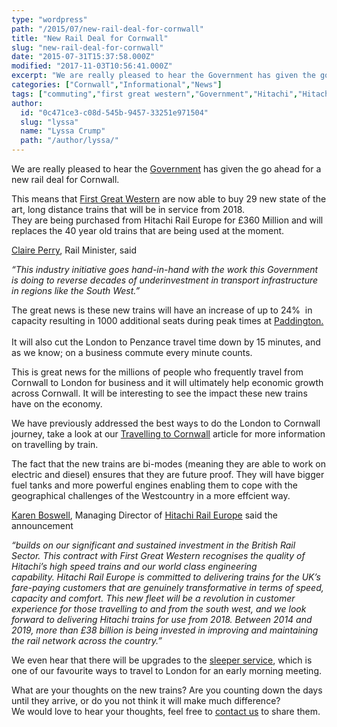```yaml
---
type: "wordpress"
path: "/2015/07/new-rail-deal-for-cornwall"
title: "New Rail Deal for Cornwall"
slug: "new-rail-deal-for-cornwall"
date: "2015-07-31T15:37:58.000Z"
modified: "2017-11-03T10:56:41.000Z"
excerpt: "We are really pleased to hear the Government has given the go ahead for a new rail deal for Cornwall. This means that First Great Western are now able to buy 29 new state of the art, long distance trains that will be in service from 2018. They are being purchased from Hitachi Rail Europe for £360 Million and will …"
categories: ["Cornwall","Informational","News"]
tags: ["commuting","first great western","Government","Hitachi","Hitachi Rail Europe","Karen Boswell","London","paddington","Penzance","Rail","Railway","train from cornwall to london","Train from london to cornwall","Trains"]
author:
  id: "0c471ce3-c08d-545b-9457-33251e971504"
  slug: "lyssa"
  name: "Lyssa Crump"
  path: "/author/lyssa/"
---
```

We are really pleased to hear the [Government](https://www.gov.uk/government/news/new-fleet-of-trains-to-bring-better-journeys-to-the-south-west) has given the go ahead for a new rail deal for Cornwall.

  
This means that [First Great Western](https://www.firstgreatwestern.co.uk/) are now able to buy 29 new state of the art, long distance trains that will be in service from 2018.  
They are being purchased from Hitachi Rail Europe for £360 Million and will replaces the 40 year old trains that are being used at the moment.

[Claire Perry](https://www.gov.uk/government/people/claire-perry), Rail Minister, said

_“This industry initiative goes hand-in-hand with the work this Government is doing to reverse decades of underinvestment in transport infrastructure in regions like the South West.”_

The great news is these new trains will have an increase of up to 24%  in capacity resulting in 1000 additional seats during peak times at [Paddington.  
](http://www.networkrail.co.uk/london-paddington-station/departures-arrivals/)  
It will also cut the London to Penzance travel time down by 15 minutes, and as we know; on a business commute every minute counts.

This is great news for the millions of people who frequently travel from Cornwall to London for business and it will ultimately help economic growth across Cornwall. It will be interesting to see the impact these new trains have on the economy.

We have previously addressed the best ways to do the London to Cornwall journey, take a look at our [Travelling to Cornwall](http://www.headforwards.com/2015/06/travelling-to-cornwall/) article for more information on travelling by train.

The fact that the new trains are bi-modes (meaning they are able to work on electric and diesel) ensures that they are future proof. They will have bigger fuel tanks and more powerful engines enabling them to cope with the geographical challenges of the Westcountry in a more effcient way.

[Karen Boswell](https://www.linkedin.com/pub/karen-boswell/a4/b0a/294), Managing Director of [Hitachi Rail Europe](http://www.hitachirail-eu.com/) said the announcement

_“builds on our significant and sustained investment in the British Rail Sector. This contract with First Great Western recognises the quality of Hitachi’s high speed trains and our world class engineering capability. Hitachi Rail Europe is committed to delivering trains for the UK’s fare-paying customers that are genuinely transformative in terms of speed, capacity and comfort. This new fleet will be a revolution in customer experience for those travelling to and from the south west, and we look forward to delivering Hitachi trains for use from 2018. Between 2014 and 2019, more than £38 billion is being invested in improving and maintaining the rail network across the country.”_

We even hear that there will be upgrades to the [sleeper service](http://www.seat61.com/Cornwall-sleeper.htm#.VbuNqJNVhBc), which is one of our favourite ways to travel to London for an early morning meeting.

What are your thoughts on the new trains? Are you counting down the days until they arrive, or do you not think it will make much difference?  
We would love to hear your thoughts, feel free to [contact us](http://www.headforwards.com/contact/) to share them.